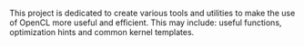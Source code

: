 This project is dedicated to create various tools and utilities to make the use of OpenCL more useful and efficient.
This may include: useful functions, optimization hints and common kernel templates.